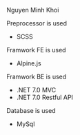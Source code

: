 Nguyen Minh Khoi

Preprocessor is used
- SCSS

Framwork FE is used
- Alpine.js

Framwork BE is used
- .NET 7.0 MVC
- .NET 7.0 Restful API

Database is used
- MySql


